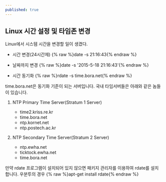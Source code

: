 ```yaml
---
published: true
---
```


## Linux 시간 설정 및 타임존 변경

Linux에서 시스템 시간을 변경할 일이 생겼다.

* 시간 변경(24시간제)
{% raw %}date -s 21:16:43{% endraw %}

* 날짜까지 변경
{% raw %}date -s '2015-5-18 21:16:43'{% endraw %}

* 시간 동기화
{% raw %}rdate -s time.bora.net{% endraw %}

time.bora.net은 동기화 기준이 되는 서버입니다.
국내 타임서버들은 아래와 같은 놈들이 있습니다.

1. NTP Primary Time Server(Stratum 1  Server)
   - time2.kriss.re.kr
   - time.bora.net
   - ntp.kornet.net
   - ntp.postech.ac.kr
  
2. NTP Secondary Time Server(Stratum 2 Server)
   - ntp.ewha.net
   - ticktock.ewha.net
   - time.bora.net

만약 rdate 프로그램이 설치되어 있지 않으면 패키지 관리자를 이용하여 rdate를 설치합니다.
우분투의 경우
{% raw %}apt-get install rdate{% endraw %}